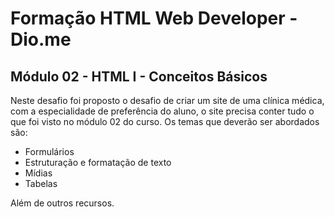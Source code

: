 # Formação HTML Web Developer - Dio.me
## Módulo 02 - HTML I - Conceitos Básicos

Neste desafio foi proposto o desafio de criar um site de uma clínica médica, com a especialidade de preferência do aluno, o site precisa conter tudo o que foi visto no módulo 02 do curso.
Os temas que deverão ser abordados são:

- Formulários
- Estruturação e formatação de texto
- Mídias
- Tabelas

Além de outros recursos.
